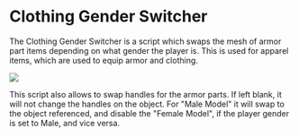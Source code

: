 # Clothing Gender Switcher

The Clothing Gender Switcher is a script which swaps the mesh of armor part items depending on what gender the player is. This is used for apparel items, which are used to equip armor and clothing.

![](https://i.imgur.com/jBATDbv.png)

This script also allows to swap handles for the armor parts. If left blank, it will not change the handles on the object. 
For "Male Model" it will swap to the object referenced, and disable the "Female Model", if the player gender is set to Male, and vice versa. 
